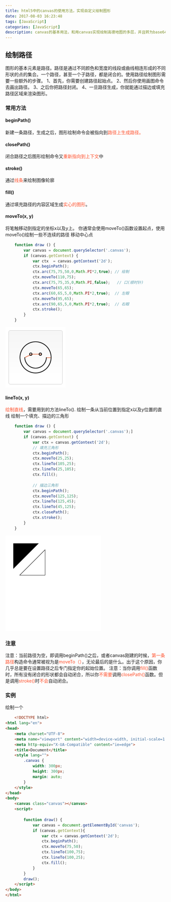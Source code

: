 ```yaml
---
title: html5中的canvas的使用方法，实现自定义绘制图形
date: 2017-08-03 16:23:48
tags: [JavaScript]
categories: [JavaScript]
description: canvas的基本用法，和用canvas实现绘制高德地图的多层，并且转为base64格式为（image/png）
---
```

## 绘制路径
图形的基本元素是路径。路径是通过不同颜色和宽度的线段或曲线相连形成的不同形状的点的集合。一个路径，甚至一个子路径，都是闭合的。使用路径绘制图形需要一些额外的步骤。
1、首先，你需要创建路径起始点。
2、然后你使用画图命令去画出路径。
3、之后你把路径封闭。
4、一旦路径生成，你就能通过描边或填充路径区域来渲染图形。
### 常用方法
#### __beginPath()__
新建一条路径，生成之后，图形绘制命令会被指向到<font color="#ff502c">路径上生成路径。</font>
#### __closePath()__
闭合路径之后图形绘制命令又<font color="#ff502c">重新指向到上下文</font>中
#### __stroke()__
通过<font color="#ff502c">线条</font>来绘制图像轮廓
#### __fill()__
通过填充路径的内容区域生成<font color="#ff502c">实心的图形</font>。
#### __moveTo(x, y)__
将笔触移动到指定的坐标x以及y上。
你通常会使用moveTo()函数设置起点，使用moveTo()绘制一些不连续的路径
移动中心点
```javascript
    function draw () {
        var canvas = document.querySelector('.canvas');
        if (canvas.getContext) {
            var ctx  = canvas.getContext('2d');
            ctx.beginPath();
            ctx.arc(75,75,50,0,Math.PI*2,true); // 绘制
            ctx.moveTo(110,75);
            ctx.arc(75,75,35,0,Math.PI,false);   // 口(顺时针)
            ctx.moveTo(65,65);
            ctx.arc(60,65,5,0,Math.PI*2,true);  // 左眼
            ctx.moveTo(95,65);
            ctx.arc(90,65,5,0,Math.PI*2,true);  // 右眼
            ctx.stroke();
        }
    }
```
 ![css rotateX](../../images/canvas/Canvas_smiley.png)
#### __lineTo(x, y)__
<font color="#ff502c">绘制直线</font>，需要用到的方法lineTo().
绘制一条从当前位置到指定x以及y位置的直线
绘制一个填充、描边的三角形
```javascript
    function draw () {
        var canvas = document.querySelector('.canvas');]
        if (canvas.getContext) {
            var ctx = canvas.getContext('2d');
            // 填充三角形
            ctx.beginPath();
            ctx.moveTo(25,25);
            ctx.lineTo(105,25);
            ctx.lineTo(25,105);
            ctx.fill();

            // 描边三角形
            ctx.beginPath();
            ctx.moveTo(125,125);
            ctx.lineTo(125,45);
            ctx.lineTo(45,125);
            ctx.closePath();
            ctx.stroke();
        }
    }
```
 ![css rotateX](../../images/canvas/Canvas_sanjiao.png)
### 注意
注意：当前路径为空，即调用beginPath()之后，或者canvas刚建的时候，<font color="#ff502c">第一条路径</font>构造命令通常被视为是<font color="#ff502c">moveTo（）</font>，无论最后的是什么。出于这个原因，你几乎总是要在设置路径之后专门指定你的起始位置。
注意：当你调用<font color="#ff502c">fill()</font>函数时，所有没有闭合的形状都会自动闭合，所以你<font color="#ff502c">不需要</font>调用<font color="#ff502c">closePath()</font>函数。但是调用<font color="#ff502c">stroke()</font>时<font color="#ff502c">不会</font>自动闭合。
### 实例
绘制一个
```html
    <!DOCTYPE html>
<html lang="en">
<head>
    <meta charset="UTF-8">
    <meta name="viewport" content="width=device-width, initial-scale=1.0">
    <meta http-equiv="X-UA-Compatible" content="ie=edge">
    <title>Document</title>
    <style lang="">
        .canvas {
            width: 300px;
            height: 300px;
            margin: auto;
        }
    </style>
</head>
<body>
    <canvas class="canvas"></canvas>
    <script>
        
        function draw() {
            var canvas = document.getElementById('canvas');
            if (canvas.getContext){
                var ctx = canvas.getContext('2d');
                ctx.beginPath();
                ctx.moveTo(75,50);
                ctx.lineTo(100,75);
                ctx.lineTo(100,25);
                ctx.fill();
            }
        }
        draw();
    </script>
</body>
</html>
```